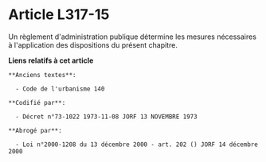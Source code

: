 # Article L317-15

Un règlement d'administration publique détermine les mesures nécessaires à l'application des dispositions du présent
chapitre.

**Liens relatifs à cet article**

	**Anciens textes**:

	  - Code de l'urbanisme 140

	**Codifié par**:

	  - Décret n°73-1022 1973-11-08 JORF 13 NOVEMBRE 1973

	**Abrogé par**:

	  - Loi n°2000-1208 du 13 décembre 2000 - art. 202 () JORF 14 décembre 2000
